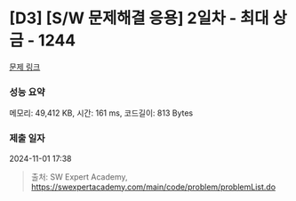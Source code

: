 # [D3] [S/W 문제해결 응용] 2일차 - 최대 상금 - 1244 

[문제 링크](https://swexpertacademy.com/main/code/problem/problemDetail.do?contestProbId=AV15Khn6AN0CFAYD) 

### 성능 요약

메모리: 49,412 KB, 시간: 161 ms, 코드길이: 813 Bytes

### 제출 일자

2024-11-01 17:38



> 출처: SW Expert Academy, https://swexpertacademy.com/main/code/problem/problemList.do